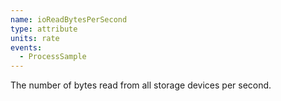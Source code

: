 ```yaml
---
name: ioReadBytesPerSecond
type: attribute
units: rate
events:
  - ProcessSample
---
```


The number of bytes read from all storage devices per second.